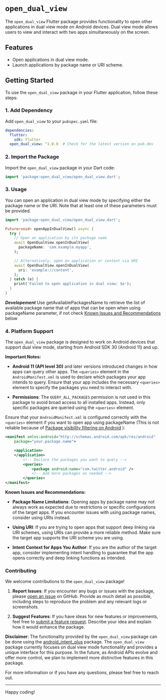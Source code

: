 # `open_dual_view`

The `open_dual_view` Flutter package provides functionality to open other applications in dual view mode on Android devices. Dual view mode allows users to view and interact with two apps simultaneously on the screen.

## Features

- Open applications in dual view mode.
- Launch applications by package name or URI scheme.

## Getting Started

To use the `open_dual_view` package in your Flutter application, follow these steps:

### 1. Add Dependency

Add `open_dual_view` to your `pubspec.yaml` file:

```yaml
dependencies:
  flutter:
    sdk: flutter
  open_dual_view: ^1.0.0  # Check for the latest version on pub.dev
```

### 2. Import the Package

Import the `open_dual_view` package in your Dart code:

```dart
import 'package:open_dual_view/open_dual_view.dart';
```

### 3. Usage

You can open an application in dual view mode by specifying either the package name or the URI. Note that at least one of these parameters must be provided.

```dart
import 'package:open_dual_view/open_dual_view.dart';

Future<void> openAppInDualView() async {
  try {
    // Open an application by its package name
    await OpenDualView.openInDualView(
      packageName: 'com.example.myapp',
    );

    // Alternatively, open an application or content via URI
    await OpenDualView.openInDualView(
      uri: 'example://content',
    );
  } catch (e) {
    print('Failed to open application in dual view: $e');
  }
}
```

***Developement***
Use getAvailablePackagesName to retrieve the list of available package name that of apps that can be open when using packageName parameter, if not check [Known Issues and Recommendations]() below

### 4. Platform Support

The `open_dual_view` package is designed to work on Android devices that support dual view mode, starting from Android SDK 30 (Android 11) and up. 

**Important Notes:**

- **Android 11 (API level 30)** and later versions introduced changes in how apps can query other apps. The `<queries>` element in the `AndroidManifest.xml` is used to declare which packages your app intends to query. Ensure that your app includes the necessary `<queries>` element to specify the packages you need to interact with.

- **Permissions**: The `QUERY_ALL_PACKAGES` permission is not used in this package to avoid broad access to all installed apps. Instead, only specific packages are queried using the `<queries>` element.

Ensure that your `AndroidManifest.xml` is configured correctly with the `<queries>` element if you want to open app using packageName (This is not reliable because of [Package visibility filtering on Android](https://developer.android.com/training/package-visibility) ):

```xml
<manifest xmlns:android="http://schemas.android.com/apk/res/android"
    package="your.package.name">

    <application>
    </application>
        <!-- Declare the packages you want to query -->
        <queries>
            <package android:name="com.twitter.android" />
            <!-- Add more packages as needed -->
        </queries>
</manifest>
```

**Known Issues and Recommendations:**

- **Package Name Limitations**: Opening apps by package name may not always work as expected due to restrictions or specific configurations of the target apps. If you encounter issues with using package names, consider using URIs instead.

- **Using URI**: If you are trying to open apps that support deep linking via URI schemes, using URIs can provide a more reliable method. Make sure the target app supports the URI scheme you are using.

- **Intent Context for Apps You Author**: If you are the author of the target app, consider implementing intent handling to guarantee that the app opens correctly and deep linking functions as intended.

### Contributing

We welcome contributions to the `open_dual_view` package!

1. **Report Issues**: If you encounter any bugs or issues with the package, please [open an issue](https://github.com/TheValkDokk/open_dual_view/issues) on GitHub. Provide as much detail as possible, including steps to reproduce the problem and any relevant logs or screenshots.

2. **Suggest Features**: If you have ideas for new features or improvements, feel free to [submit a feature request](https://github.com/TheValkDokk/open_dual_view). Describe your idea and explain how it would enhance the package.

**Disclaimer**: The functionality provided by the `open_dual_view` package can be done using the [android_intent_plus](https://pub.dev/packages/android_intent_plus) package. The `open_dual_view` package currently focuses on dual view mode functionality and provides a unique interface for this purpose. In the future, as Android APIs evolve and offer more control, we plan to implement more distinctive features in this package.


For more information or if you have any questions, please feel free to reach out.

---

Happy coding!
